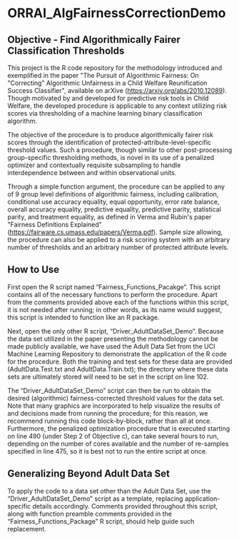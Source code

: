 # ORRAI_AlgFairnessCorrectionDemo
Objective - Find Algorithmically Fairer Classification Thresholds
------------------------------------------------------------------
This project is the R code repository for the methodology introduced and exemplified in the paper "The Pursuit of Algorithmic Fairness: On "Correcting" Algorithmic Unfairness in a Child Welfare Reunification Success Classifier", available on arXive (https://arxiv.org/abs/2010.12089).   Though motivated by and developed for predictive risk tools in Child Welfare, the developed procedure is applicable to any context utilizing risk scores via thresholding of a machine learning binary classification algorithm.

The objective of the procedure is to produce algorithmically fairer risk scores through the identification of protected-attribute-level-specific threshold values.  Such a procedure, though similar to other post-processing group-specific thresholding methods, is novel in its use of a penalized optimizer and contextually requisite subsampling to handle interdependence between and within observational units.   

Through a simple function argument, the procedure can be applied to any of 9 group level definitions of algorithmic fairness, including calibration, conditional use accuracy equality, equal opportunity, error rate balance, overall accuracy equality, predictive equality, predictive parity, statistical parity, and treatment equality, as defined in Verma and Rubin's paper "Fairness Definitions Explained" (https://fairware.cs.umass.edu/papers/Verma.pdf).  Sample size allowing, the procedure can also be applied to a risk scoring system with an arbitrary number of thresholds and an arbitrary number of protected attribute levels.

How to Use
-----------
First open the R script named “Fairness_Functions_Pacakge”.  This script contains all of the necessary functions to perform the procedure.  Apart from the comments provided above each of the functions within this script, it is not needed after running; in other words, as its name would suggest, this script is intended to function like an R package.

Next, open the only other R script, “Driver_AdultDataSet_Demo”.  Because the data set utilized in the paper presenting the methodology cannot be made publicly available, we have used the Adult Data Set from the UCI Machine Learning Repository to demonstrate the application of the R code for the procedure.  Both the training and test sets for these data are provided (AdultData.Test.txt and AdultData.Train.txt); the directory where these data sets are ultimately stored will need to be set in the script on line 102. 

The “Driver_AdultDataSet_Demo” script can then be run to obtain the desired (algorithmic) fairness-corrected threshold values for the data set.  Note that many graphics are incorporated to help visualize the results of and decisions made from running the procedure; for this reason, we recommend running this code block-by-block, rather than all at once.  Furthermore, the penalized optimization procedure that is executed starting on line 490 (under Step 2 of Objective c), can take several hours to run, depending on the number of cores available and the number of re-samples specified in line 475, so it is best not to run the entire script at once. 

Generalizing Beyond Adult Data Set
----------------------------------
To apply the code to a data set other than the Adult Data Set, use the “Driver_AdultDataSet_Demo” script as a template, replacing application-specific details accordingly.  Comments provided throughout this script, along with function preamble comments provided in the “Fairness_Functions_Package” R script, should help guide such replacement.
